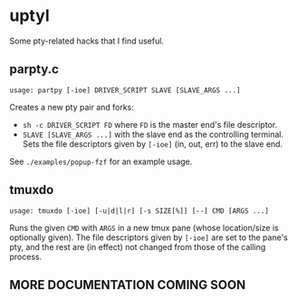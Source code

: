 # uptyl

Some pty-related hacks that I find useful.

## parpty.c

```
usage: partpy [-ioe] DRIVER_SCRIPT SLAVE [SLAVE_ARGS ...]
```

Creates a new pty pair and forks:
*   `sh -c DRIVER_SCRIPT FD` where `FD` is the master end's file descriptor.
*   `SLAVE [SLAVE_ARGS ...]` with the slave end as the controlling terminal.
    Sets the file descriptors given by `[-ioe]` (in, out, err) to the slave end.

See `./examples/popup-fzf` for an example usage.

## tmuxdo

```
usage: tmuxdo [-ioe] [-u|d|l|r] [-s SIZE[%]] [--] CMD [ARGS ...]
```

Runs the given `CMD` with `ARGS` in a new tmux pane (whose location/size is optionally given).
The file descriptors given by `[-ioe]` are set to the pane's pty,
and the rest are (in effect) not changed from those of the calling process.

## MORE DOCUMENTATION COMING SOON
